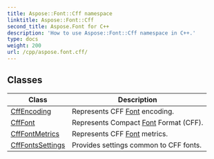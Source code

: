 ```yaml
---
title: Aspose::Font::Cff namespace
linktitle: Aspose::Font::Cff
second_title: Aspose.Font for C++
description: 'How to use Aspose::Font::Cff namespace in C++.'
type: docs
weight: 200
url: /cpp/aspose.font.cff/
---
```




## Classes

| Class | Description |
| --- | --- |
| [CffEncoding](./cffencoding/) | Represents CFF [Font](../aspose.font/font/) encoding. |
| [CffFont](./cfffont/) | Represents Compact [Font](../aspose.font/font/) Format (CFF). |
| [CffFontMetrics](./cfffontmetrics/) | Represents CFF [Font](../aspose.font/font/) metrics. |
| [CffFontsSettings](./cfffontssettings/) | Provides settings common to CFF fonts. |
